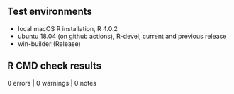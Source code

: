 ## Test environments
* local macOS R installation, R 4.0.2
* ubuntu 18.04 (on github actions), R-devel, current and previous release
* win-builder (Release)

## R CMD check results

0 errors | 0 warnings | 0 notes
